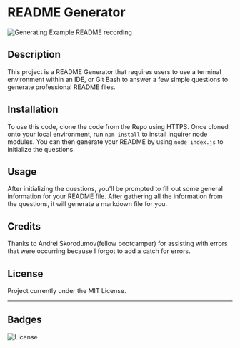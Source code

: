 # README Generator
![Generating Example README recording](https://app.castify.com/view/93c084c3-ce83-4ac5-b76f-6ad451ff3df3)

## Description

This project is a README Generator that requires users to use a terminal environment within an IDE, or Git Bash to answer a few simple questions to generate professional README files.

## Installation

To use this code, clone the code from the Repo using HTTPS. Once cloned onto your local environment, run `npm install` to install inquirer node modules. You can then generate your README by using `node index.js` to initialize the questions.

## Usage

After initializing the questions, you'll be prompted to fill out some general information for your README file. After gathering all the information from the questions, it will generate a markdown file for you.

## Credits

Thanks to Andrei Skorodumov(fellow bootcamper) for assisting with errors that were occurring because I forgot to add a catch for errors.

## License

Project currently under the MIT License.

---

## Badges

![License](https://img.shields.io/badge/License-MIT-black.svg)